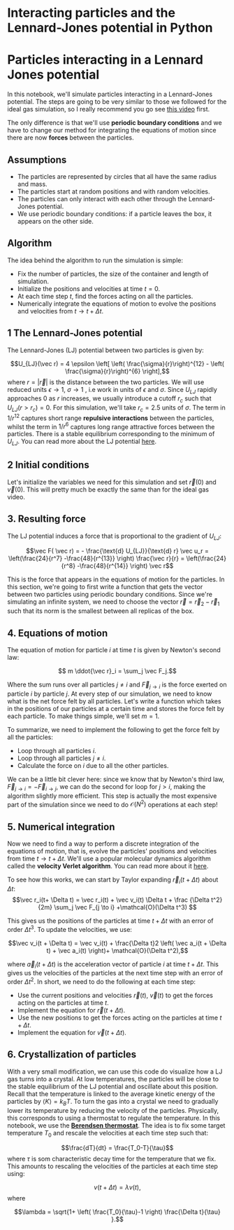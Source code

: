 # Interacting particles and the Lennard-Jones potential in Python

# Particles interacting in a Lennard Jones potential

In this notebook, we'll simulate particles interacting in a Lennard-Jones potential. The steps are going to be very similar to those we followed for the ideal gas simulation, so I really recommend
you go see [this video](https://www.youtube.com/watch?v=Gn5QoDCDGgo&t=12s) first. 

The only difference is that we'll use **periodic boundary conditions** and we have to change our method for integrating the equations of motion since there are now **forces** between the particles. 

## Assumptions

* The particles are represented by circles that all have the same radius and mass. 
* The particles start at random positions and with random velocities. 
* The particles can only interact with each other through the Lennard-Jones potential. 
* We use periodic boundary conditions: if a particle leaves the box, it appears on the other side. 


## Algorithm 
The idea behind the algorithm to run the simulation is simple: 

* Fix the number of particles, the size of the container and length of simulation.
* Initialize the positions and velocities at time $t=0$. 
* At each time step $t$, find the forces acting on all the particles. 
* Numerically integrate the equations of motion to evolve the positions and velocities from $t \to t+ \Delta t$.



## 1 The Lennard-Jones potential

The Lennard-Jones (LJ) potential between two particles is given by: 

$$U_{LJ}(\vec r) = 4 \epsilon \left[ \left( \frac{\sigma}{r}\right)^{12} - \left( \frac{\sigma}{r}\right)^{6} \right],$$
where $r = |\vec r|$ is the distance between the two particles. We will use reduced units $\epsilon \to 1$, $\sigma \to 1$ , i.e work in units of $\epsilon$ and $\sigma$. Since $U_{LJ}$ rapidly approaches $0$ as $r$ increases, we usually introduce a cutoff $r_c$ such that $U_{LJ}(r > r_c) = 0.$ For this simulation, we'll take $r_c = 2.5$ units of $\sigma$.
The term in $1/r^{12}$ captures short range **repulsive interactions** between the particles, whilst the term in $1/r^6$ captures long range attractive forces between the particles. There is a stable equilibrium corresponding to the minimum of $U_{LJ}$. You can read more about the LJ potential [here](https://lamma.engineering.unt.edu/sites/default/files/class5_handout_mtse_5010_2018.pdf).

## 2 Initial conditions
Let's initialize the variables we need for this simulation and set $\vec r(0)$ and $\vec v(0)$. This will pretty much be exactly the same than for the ideal gas video. 

## 3. Resulting force 

The LJ potential induces a force that is proportional to the gradient of $U_{LJ}$: 

$$\vec F( \vec r)  = - \frac{\text{d} U_{LJ}}{\text{d} r} \vec u_r = \left(\frac{24}{r^7} -\frac{48}{r^{13}} \right) \frac{\vec r}{r} = \left(\frac{24}{r^8} -\frac{48}{r^{14}} \right) \vec r$$


This is the force that appears in the equations of motion for the particles. In this section, we're going to first write a function that gets the vector between two particles using periodic boundary conditions. Since we're simulating an infinite system, we need to choose the vector $\vec r = \vec r_2 - \vec r_1$ such that its norm is the smallest between all replicas of the box. 

## 4. Equations of motion 

The equation of motion for particle $i$ at time $t$ is given by Newton's second law: 

$$ m \ddot{\vec r}_i = \sum_j \vec F_j.$$

Where the sum runs over all particles $j \neq i$ and $\vec F_{j \to i}$ is the force exerted on particle $i$ by particle $j.$ At every step of our simulation, we need to know what is the net force felt by all particles. Let's write a function which takes in the positions of our particles at a certain time and stores the force felt by each particle. To make things simple, we'll set $m = 1$.

To summarize, we need to implement the following to get the force felt by all the particles: 
* Loop through all particles $i$.
* Loop through all particles $j \neq i$.
* Calculate the force on $i$ due to all the other particles. 

We can be a little bit clever here: since we know that by Newton's third law, $\vec F_{j \to i} = - \vec F_{i \to j},$ we can do the second for loop for $j >i$, making the algorithm slightly more efficient. This step is actually the most expensive part of the simulation since we need to do $\mathcal{O}(N^2)$ operations at each step!

## 5. Numerical integration
Now we need to find a way to perform a discrete integration of the equations of motion, that is, evolve the particles' positions and velocities from time $t \to t + \Delta t$. We'll use a popular molecular dynamics algorithm called the **velocity Verlet algorithm**. You can read more about it [here](https://tonypaxton.org/Notes/MD.pdf).

To see how this works, we can start by Taylor expanding $\vec r_i(t+ \Delta t)$ about $\Delta t$:
$$\vec r_i(t+ \Delta t) = \vec r_i(t) + \vec v_i(t) \Delta t + \frac {\Delta t^2}{2m} \sum_j \vec F_{j \to i} +\mathcal{O}(\Delta t^3) $$

This gives us the positions of the particles at time $t + \Delta t$ with an error of order $\Delta t^3$. To update the velocities, we use: 

$$\vec v_i(t + \Delta t) = \vec v_i(t) + \frac{\Delta t}2 \left( \vec a_i(t + \Delta t) + \vec a_i(t) \right)+ \mathcal{O}(\Delta t^2),$$

where $\vec a_i(t + \Delta t)$ is the acceleration vector of particle $i$ at time $t+ \Delta t$. This gives us the velocities of the particles at the next time step with an error of order $\Delta t^2$. 
In short, we need to do the following at each time step:
* Use the current positions and velocities $\vec r(t),$ $\vec v(t)$ to get the forces acting on the particles at time $t$.
* Implement the equation for $\vec r(t + \Delta t)$.
* Use the new positions to get the forces acting on the particles at time $t+ \Delta t$.
* Implement the equation for $\vec v(t+ \Delta t).$

## 6. Crystallization of particles 

With a very small modification, we can use this code do visualize how a LJ gas turns into a crystal. At low temperatures, the particles will be close to the stable equilibrium of the LJ potential and oscillate about this position. Recall that the temperature is linked to the average kinetic energy of the particles by $\langle K \rangle = k_BT$.
To turn the gas into a crystal we need to gradually lower its temperature by reducing the velocity of the particles. Physically, this corresponds to using a thermostat to regulate the temperature. In this notebook, we use the [**Berendsen thermostat**](https://www2.mpip-mainz.mpg.de/~andrienk/journal_club/thermostats.pdf). The idea is to fix some target temperature $T_0$ and rescale the velocities at each time step such that:

$$\frac{dT}{dt} = \frac{T_0-T}{\tau}$$
where $\tau$ is som characteristic decay time for the temperature that we fix. This amounts to rescaling the velocities of the particles at each time step using: 

$$v(t+\Delta t) = \lambda v(t),$$
where 

$$\lambda = \sqrt{1+ \left( \frac{T_0}{\tau}-1 \right) \frac{\Delta t}{\tau} }.$$
